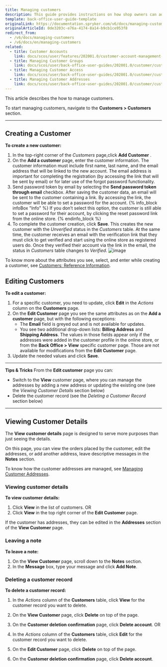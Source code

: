 ```yaml
---
title: Managing customers
description: This guide provides instructions on how shop owners can add and manage personal information, customer billing, and shipping addresses in the Back Office.
template: back-office-user-guide-template
originalLink: https://documentation.spryker.com/v6/docs/managing-customers
originalArticleId: 0de3203c-e76a-4174-8a14-b9cb1ce953f8
redirect_from:
  - /v6/docs/managing-customers
  - /v6/docs/en/managing-customers
related:
  - title: Customer Accounts
    link: docs/scos/user/features/202001.0/customer-account-management-feature-overview/customer-account-management-feature-overview.html
  - title: Managing Customer Groups
    link: docs/scos/user/back-office-user-guides/202001.0/customer/customers-customer-access-customer-groups/managing-customer-groups.html
  - title: Managing Customer Access
    link: docs/scos/user/back-office-user-guides/202001.0/customer/customers-customer-access-customer-groups/managing-customer-access.html
  - title: Managing Customer Addresses
    link: docs/scos/user/back-office-user-guides/202001.0/customer/customers-customer-access-customer-groups/managing-customer-addresses.html
---
```


This article describes the how to manage customers. 

To start managing customers, navigate to the **Customers > Customers** section.
***
## Creating a Customer
**To create a new customer:**
1. In the top-right corner of the *Customers* page,click **Add Customer** .
2. On the **Add a customer** page, enter the customer information. The customer information must include first name, last name, and the email address that will be linked to the new account. The email address is important for completing the registration (by accessing the link that will be sent by email) or for later use of the forgot password functionality.
3. Send password token by email by selecting the **Send password token through email** checkbox. After saving the customer data, an email will be sent to the customer containing a link. By accessing the link, the customer will be able to set a password for the account. 
{% info_block infoBox "Info" %}
If you don’t select this option, the customer is still able to set a password for their account, by clicking the reset password link from the online store.
{% endinfo_block %}
4. To complete the customer creation, click **Save**. 
This creates the new customer with the *Unverified* status in the *Customers* table. At the same time, the customer receives an email with the verification link that they must click to get verified and start using the online store as registered users do. Once they verified their account via the link in the email, the status in *Customers* table changes to *Verified*.
![image](https://spryker.s3.eu-central-1.amazonaws.com/docs/User+Guides/Back+Office+User+Guides/Customers/Customer%2C+Customer+Access%2C+Customer+Groups/Managing+Customers/BO-unverfied-customer.png) 


To know more about the attributes you see, select, and enter while creating a customer, see [Customers: Reference Information](/docs/scos/user/back-office-user-guides/{{page.version}}/customer/customer-customer-access-customer-groups/references/reference-information-customers.html). 

## Editing Customers 
**To edit a customer:**
1. For a specific customer, you need to update, click **Edit** in the _Actions_ column on the **Customers** page.
2. On the **Edit Customer** page you see the same attributes as on the **Add a customer** page, but with the following exceptions:
    *  The **Email** field is greyed out and is not available for updates.
    *  You see two additional drop-down lists: **Billing Address** and **Shipping Address**. The values in those fields appear only if the addresses were added in the customer profile in the online store, or from the **Back Office > View** specific customer page. Those are not available for modifications from the **Edit Customer** page.
3. Update the needed values and click **Save**.
***
**Tips & Tricks**
From the **Edit customer** page you can:
* Switch to the **View** customer page, where you can manage the addresses by adding a new address or updating the existing one (see the _Viewing Customer Details_ section below)
* Delete the customer record (see the _Deleting a Customer Record_ section below)
***
## Viewing Customer Details
The **View customer details** page is designed to serve more purposes than just seeing the details.

On this page, you can view the orders placed by the customer, edit the addresses, or add another address, leave descriptive messages in the **Notes** section. 

To know how the customer addresses are managed, see  [Managing Customer Addresses](/docs/scos/user/back-office-user-guides/{{page.version}}/customer/customer-customer-access-customer-groups/references/reference-information-customers.html).

### Viewing customer details
**To view customer details:**
1. Click **View** in the list of customers.
OR
2. Click **View** in the top right corner of the **Edit Customer** page.

If the customer has addresses, they can be edited in the **Addresses** section of the **View Customer** page. 

### Leaving a note
**To leave a note:**
1. On the **View Customer** page, scroll down to the **Notes** section.
2. In the **Message** box, type your message and click **Add Note**.

### Deleting a customer record
**To delete a customer record:**
1. In the *Actions* column of the **Customers** table, click **View** for the customer record you want to delete.
2. On the **View Customer** page, click **Delete** on top of the page.
3. On the **Customer deletion confirmation** page, click **Delete account**.
OR

1. In the *Actions* column of the **Customers** table, click **Edit** for the customer record you want to delete.
2. On the **Edit Customer** page, click **Delete** on top of the page.
3. On the **Customer deletion confirmation** page, click **Delete account**.

